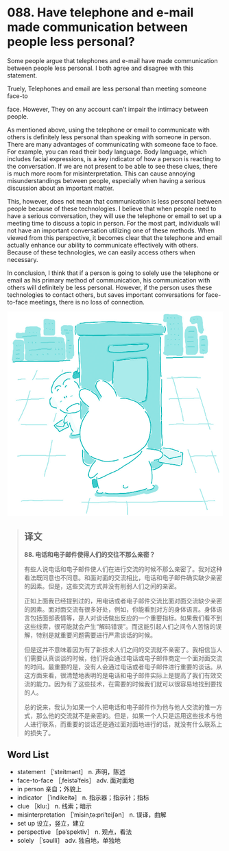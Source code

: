 # 088. Have telephone and e-mail made communication between people less personal?

Some people argue that telephones and e-mail have made communication between people less personal. I both agree and disagree with this statement.

Truely, Telephones and email are less personal than meeting someone face-to

face. However, They on any account can't impair the intimacy between people.

As mentioned above, using the telephone or email to communicate with others is definitely less personal than speaking with someone in person. There are many advantages of communicating with someone face to face. For example, you can read their body language. Body language, which includes facial expressions, is a key indicator of how a person is reacting to the conversation. If we are not present to be able to see these clues, there is much more room for misinterpretation. This can cause annoying misunderstandings between people, especially when having a serious discussion about an important matter.

This, however, does not mean that communication is less personal between people because of these technologies. I believe that when people need to have a serious conversation, they will use the telephone or email to set up a meeting time to discuss a topic in person. For the most part, individuals will not have an important conversation utilizing one of these methods. When viewed from this perspective, it becomes clear that the telephone and email actually enhance our ability to communicate effectively with others. Because of these technologies, we can easily access others when necessary.

In conclusion, I think that if a person is going to solely use the telephone or email as his primary method of communication, his communication with others will definitely be less personal. However, if the person uses these technologies to contact others, but saves important conversations for face-to-face meetings, there is no loss of connection.

![](.gitbook/assets/toefl-ibt-high-score-essays-088.jpg)

> ## 译文
>
> **88. 电话和电子邮件使得人们的交往不那么亲密？**
>
> 有些人说电话和电子邮件使人们在进行交流的时候不那么亲密了。我对这种看法既同意也不同意。和面对面的交流相比，电话和电子邮件确实缺少亲密的因素。但是，这些交流方式并没有削弱人们之间的亲密。
>
> 正如上面我已经提到过的，用电话或者电子邮件交流比面对面交流缺少亲密的因素。面对面交流有很多好处，例如，你能看到对方的身体语言。身体语言包括面部表情等，是人对谈话做出反应的一个重要指标。如果我们看不到这些线索，很可能就会产生“解码错误”。而这能引起人们之间令人苦恼的误解，特别是就重要问题需要进行严肃谈话的时候。
>
> 但是这并不意味着因为有了新技术人们之间的交流就不亲密了。我相信当人们需要认真谈谈的时候，他们将会通过电话或电子邮件商定一个面对面交流的时间。最重要的是，没有人会通过电话或者电子邮件进行重要的谈话。从这方面来看，很清楚地表明的是电话和电子邮件实际上是提高了我们有效交流的能力。因为有了这些技术，在需要的时候我们就可以很容易地找到要找的人。
>
> 总的说来，我认为如果一个人把电话和电子邮件作为他与他人交流的惟一方式，那么他的交流就不是亲密的。但是，如果一个人只是运用这些技术与他人进行联系，而重要的谈话还是通过面对面地进行的话，就没有什么联系上的损失了。

## Word List

* statement ［ˈsteitmənt］ n. 声明，陈述
* face-to-face ［ˌfeistəˈfeis］ adv. 面对面地
* in person 亲自；外貌上
* indicator ［ˈindikeitə］ n. 指示器；指示针；指标
* clue ［klu:］ n. 线索；暗示
* misinterpretation ［ˈmisinˌtə:priˈteiʃən］ n. 误译，曲解
* set up 设立，竖立，建立
* perspective ［pəˈspektiv］ n. 观点，看法
* solely ［ˈsəulli］ adv. 独自地，单独地

